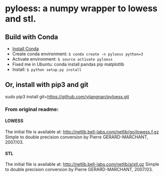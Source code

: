 # pyloess: a numpy wrapper to lowess and stl.

## Build with Conda

* [Install Conda](https://conda.io/docs/install/quick.html "Quick install &mdash; Conda documentation")
* Create conda environment: `$ conda create -n pyloess python=3`
* Activate environment: `$ source activate pyloess`
* Fixed me in Ubuntu: conda install pandas pip matplotlib
* Install: `$ python setup.py install`

## Or, install with pip3 and git
sudo pip3 install git+https://github.com/yjiangnan/pyloess.git

### From original readme:

#### LOWESS

The initial file is available at:
http://netlib.bell-labs.com/netlib/go/lowess.f.gz
Simple to double precision conversion by Pierre GERARD-MARCHANT, 2007/03.


#### STL

The initial file is available at:
http://netlib.bell-labs.com/netlib/a/stl.gz
Simple to double precision conversion by Pierre GERARD-MARCHANT, 2007/03.

